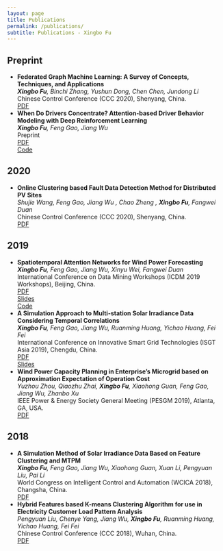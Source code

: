 ```yaml
---
layout: page
title: Publications
permalink: /publications/
subtitle: Publications - Xingbo Fu
---
```


<h2>Preprint</h2>
<ul>
	<li>
		<b>Federated Graph Machine Learning: A Survey of Concepts, Techniques, and Applications</b><br>
		<i><b>Xingbo Fu</b>, Binchi Zhang, Yushun Dong, Chen Chen, Jundong Li</i><br>
		Chinese Control Conference (CCC 2020), Shenyang, China.<br>
		<a href="Federated Graph Machine Learning: A Survey of Concepts, Techniques, and Applications.pdf"><div class="paper">PDF</div></a>
	</li>
	<li>
		<b>When Do Drivers Concentrate? Attention-based Driver Behavior Modeling with Deep Reinforcement Learning</b><br>
		<i><b>Xingbo Fu</b>, Feng Gao, Jiang Wu</i><br>
		Preprint<br>
		<a href="paper6.pdf"><div class="paper">PDF</div></a>
        <a href="https://github.com/xbfu/ATD3"><div class="code">Code</div></a>
	</li>
</ul>

<h2>2020</h2>
<ul>
	<li>
		<b>Online Clustering based Fault Data Detection Method for Distributed PV Sites</b><br>
		<i>Shujie Wang, Feng Gao, Jiang Wu , Chao Zheng , <b>Xingbo Fu</b>, Fangwei Duan</i><br>
		Chinese Control Conference (CCC 2020), Shenyang, China.<br>
		<a href="paper7.pdf"><div class="paper">PDF</div></a>
	</li>
</ul>

<h2>2019</h2>
<ul>
	<li>
		<b>Spatiotemporal Attention Networks for Wind Power Forecasting</b><br>
		<i><b>Xingbo Fu</b>, Feng Gao, Jiang Wu, Xinyu Wei, Fangwei Duan</i><br>
		International Conference on Data Mining Workshops (ICDM 2019 Workshops), Beijing, China.<br>
        <a href="paper5.pdf"><div class="paper">PDF</div></a>
        <a href="STAN.pdf"><div class="slides">Slides</div></a>
        <a href="https://github.com/xbfu/Spatiotemporal-Attention-Networks"><div class="code">Code</div></a>
	</li>
	<li>
		<b>A Simulation Approach to Multi-station Solar Irradiance Data Considering Temporal Correlations</b><br>
		<i><b>Xingbo Fu</b>, Feng Gao, Jiang Wu, Ruanming Huang, Yichao Huang, Fei Fei</i><br>
		International Conference on Innovative Smart Grid Technologies (ISGT Asia 2019), Chengdu, China.<br>
        <a href="paper4.pdf"><div class="paper">PDF</div></a>
        <a href="A Simulation Approach to Multi-station Solar Irradiance Data.pdf"><div class="slides">Slides</div></a>
	</li>
	<li>
		<b>Wind Power Capacity Planning in Enterprise’s Microgrid based on Approximation Expectation of Operation Cost</b><br>
		<i>Yuzhou Zhou, Qiaozhu Zhai, <b>Xingbo Fu</b>, Xiaohong Guan, Feng Gao, Jiang Wu, Zhanbo Xu</i><br>
		IEEE Power & Energy Society General Meeting (PESGM 2019), Atlanta, GA, USA.<br>
        <a href="paper3.pdf"><div class="paper">PDF</div></a>
	</li>
</ul>

<h2>2018</h2>
<ul>
	<li>
		<b>A Simulation Method of Solar Irradiance Data Based on Feature Clustering and MTPM</b><br>
		<i><b>Xingbo Fu</b>, Feng Gao, Jiang Wu, Xiaohong Guan, Xuan Li, Pengyuan Liu, Pai Li</i><br>
		World Congress on Intelligent Control and Automation (WCICA 2018), Changsha, China.<br>
        <a href="paper2.pdf"><div class="paper">PDF</div></a>
	</li>
	<li>
		<b>Hybrid Features based K-means Clustering Algorithm for use in Electricity Customer Load Pattern Analysis</b><br>
		<i>Pengyuan Liu, Chenye Yang, Jiang Wu, <b>Xingbo Fu</b>, Ruanming Huang, Yichao Huang, Fei Fei</i><br>
		Chinese Control Conference (CCC 2018), Wuhan, China.<br>
        <a href="paper1.pdf"><div class="paper">PDF</div></a>
	</li>
</ul>
